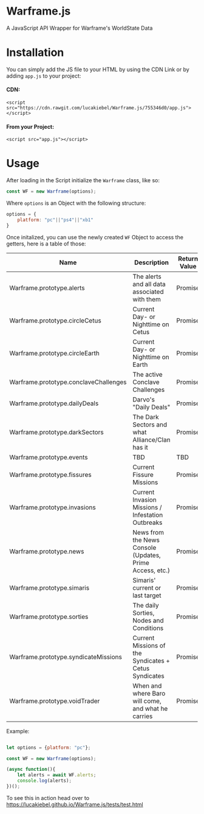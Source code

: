 # Warframe.js
A JavaScript API Wrapper for Warframe's WorldState Data

# Installation

You can simply add the JS file to your HTML by using the CDN Link or by adding `app.js` to your project:

#### CDN:
``<script src="https://cdn.rawgit.com/lucakiebel/Warframe.js/755346d0/app.js"></script>``

#### From your Project:

``<script src="app.js"></script>``


# Usage

After loading in the Script initialize the `Warframe` class, like so:

```javascript
const WF = new Warframe(options);
```

Where `options` is an Object with the following structure:

```javascript
options = {
    platform: "pc"||"ps4"||"xb1"
}
```

Once initalized, you can use the newly created `WF` Object to access the getters, here is a table of those:


| Name                                  | Description                                              | Return Value |
|---------------------------------------|----------------------------------------------------------|--------------|
| Warframe.prototype.alerts             | The alerts and all data associated with them             | Promise      |
| Warframe.prototype.circleCetus        | Current Day- or Nighttime on Cetus                       | Promise      |
| Warframe.prototype.circleEarth        | Current Day- or Nighttime on Earth                       | Promise      |
| Warframe.prototype.conclaveChallenges | The active Conclave Challenges                           | Promise      |
| Warframe.prototype.dailyDeals         | Darvo's "Daily Deals"                                    | Promise      |
| Warframe.prototype.darkSectors        | The Dark Sectors and what Alliance/Clan has it           | Promise      |
| Warframe.prototype.events             | TBD                                                      | TBD          |
| Warframe.prototype.fissures           | Current Fissure Missions                                 | Promise      |
| Warframe.prototype.invasions          | Current Invasion Missions / Infestation Outbreaks        | Promise      |
| Warframe.prototype.news               | News from the News Console (Updates, Prime Access, etc.) | Promise      |
| Warframe.prototype.simaris            | Simaris' current or last target                          | Promise      |
| Warframe.prototype.sorties            | The daily Sorties, Nodes and Conditions                  | Promise      |
| Warframe.prototype.syndicateMissions  | Current Missions of the Syndicates + Cetus Syndicates    | Promise      |
| Warframe.prototype.voidTrader         | When and where Baro will come, and what he carries       | Promise      |


Example:

```javascript

let options = {platform: "pc"};

const WF = new Warframe(options);

(async function(){
    let alerts = await WF.alerts;
    console.log(alerts);
})();

```

To see this in action head over to https://lucakiebel.github.io/Warframe.js/tests/test.html
